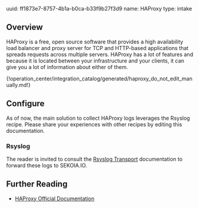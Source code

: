 uuid: ff1873e7-8757-4b1a-b0ca-b33f9b27f3d9
name: HAProxy
type: intake

## Overview
HAProxy is a free, open source software that provides a high availability load balancer and proxy server for TCP and HTTP-based applications that spreads requests across multiple servers. HAProxy has a lot of features and because it is located between your infrastructure and your clients, it can give you a lot of information about either of them.

{!operation_center/integration_catalog/generated/haproxy_do_not_edit_manually.md!}

## Configure
As of now, the main solution to collect HAProxy logs leverages the Rsyslog recipe. Please share your experiences with other recipes by editing this documentation.

### Rsyslog

The reader is invited to consult the [Rsyslog Transport](../../../data_collection/ingestion_methods/rsyslog/) documentation to forward these logs to SEKOIA.IO.

## Further Reading
- [HAProxy Official Documentation](http://www.haproxy.org/#docs)
